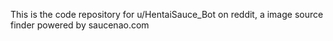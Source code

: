 This is the code repository for u/HentaiSauce_Bot on reddit, a image source finder powered by saucenao.com